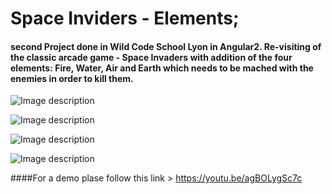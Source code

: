 
# Space Inviders - Elements;

#### second Project done in Wild Code School Lyon in Angular2. Re-visiting of the classic arcade game - Space Invaders with addition of the four elements: Fire, Water, Air and Earth which needs to be mached with the enemies in order to kill them. 

![Image description](https://github.com/lattara/lyon-0919-projet2-space-elements/blob/main/src/assets/landing_page.png?raw=true)

![Image description](https://github.com/lattara/lyon-0919-projet2-space-elements/blob/main/src/assets/options_page.png?raw=true)

![Image description](https://github.com/lattara/lyon-0919-projet2-space-elements/blob/main/src/assets/game.png?raw=true)

![Image description](https://github.com/lattara/lyon-0919-projet2-space-elements/blob/main/src/assets/boss.png?raw=true)

####For a demo plase follow this link > https://youtu.be/agBOLygSc7c




